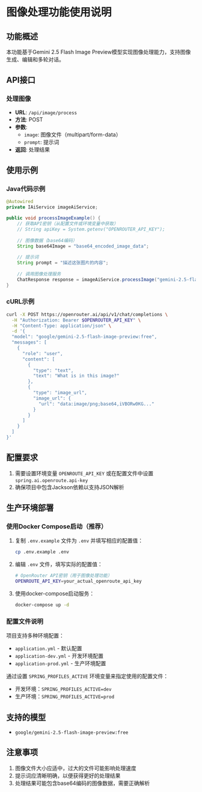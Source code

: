 # 图像处理功能使用说明

## 功能概述
本功能基于Gemini 2.5 Flash Image Preview模型实现图像处理能力，支持图像生成、编辑和多轮对话。

## API接口

### 处理图像
- **URL**: `/api/image/process`
- **方法**: POST
- **参数**:
  - `image`: 图像文件（multipart/form-data）
  - `prompt`: 提示词
- **返回**: 处理结果

## 使用示例

### Java代码示例
```java
@Autowired
private IAiService imageAiService;

public void processImageExample() {
    // 获取API密钥（从配置文件或环境变量中获取）
    // String apiKey = System.getenv("OPENROUTER_API_KEY");
    
    // 图像数据（base64编码）
    String base64Image = "base64_encoded_image_data";
    
    // 提示词
    String prompt = "描述这张图片的内容";
    
    // 调用图像处理服务
    ChatResponse response = imageAiService.processImage("gemini-2.5-flash-image-preview", base64Image, prompt);
}
```

### cURL示例
```bash
curl -X POST https://openrouter.ai/api/v1/chat/completions \
  -H "Authorization: Bearer $OPENROUTER_API_KEY" \
  -H "Content-Type: application/json" \
  -d '{
  "model": "google/gemini-2.5-flash-image-preview:free",
  "messages": [
    {
      "role": "user",
      "content": [
        {
          "type": "text",
          "text": "What is in this image?"
        },
        {
          "type": "image_url",
          "image_url": {
            "url": "data:image/png;base64,iVBORw0KG..."
          }
        }
      ]
    }
  ]
}'
```

## 配置要求
1. 需要设置环境变量 `OPENROUTE_API_KEY` 或在配置文件中设置 `spring.ai.openroute.api-key`
2. 确保项目中包含Jackson依赖以支持JSON解析

## 生产环境部署

### 使用Docker Compose启动（推荐）
1. 复制 `.env.example` 文件为 `.env` 并填写相应的配置值：
   ```bash
   cp .env.example .env
   ```
   
2. 编辑 `.env` 文件，填写实际的配置值：
   ```bash
   # OpenRouter API密钥（用于图像处理功能）
   OPENROUTE_API_KEY=your_actual_openroute_api_key
   ```

3. 使用docker-compose启动服务：
   ```bash
   docker-compose up -d
   ```

### 配置文件说明
项目支持多种环境配置：
- `application.yml` - 默认配置
- `application-dev.yml` - 开发环境配置
- `application-prod.yml` - 生产环境配置

通过设置 `SPRING_PROFILES_ACTIVE` 环境变量来指定使用的配置文件：
- 开发环境：`SPRING_PROFILES_ACTIVE=dev`
- 生产环境：`SPRING_PROFILES_ACTIVE=prod`

## 支持的模型
- `google/gemini-2.5-flash-image-preview:free`

## 注意事项
1. 图像文件大小应适中，过大的文件可能影响处理速度
2. 提示词应清晰明确，以便获得更好的处理结果
3. 处理结果可能包含base64编码的图像数据，需要正确解析